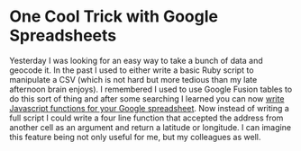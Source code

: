 # One Cool Trick with Google Spreadsheets
Yesterday I was looking for an easy way to take a bunch of data and geocode it. In the past I used to either write a basic Ruby script to manipulate a CSV (which is not hard but more tedious than my late afternoon brain enjoys). I remembered I used to use Google Fusion tables to do this sort of thing and after some searching I learned you can now [write Javascript functions for your Google spreadsheet](https://developers.google.com/apps-script/guides/sheets/functions). Now instead of writing a full script I could write a four line function that accepted the address from another cell as an argument and return a latitude or longitude. I can imagine this feature being not only useful for me, but my colleagues as well.
